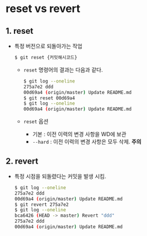 # reset vs revert

## 1. reset

* 특정 버전으로 되돌아가는 작업

  ```bash
  $ git reset {커밋해시코드}
  ```

  * `reset` 명령어의 결과는 다음과 같다.

    ```bash
    $ git log --oneline
    275a7e2 ddd
    00d69a4 (origin/master) Update README.md
    $ git reset 00d69a4
    $ git log --oneline
    00d69a4 (origin/master) Update README.md
    ```

  * `reset` 옵션

    * 기본 : 이전 이력의 변경 사항을 WD에 보관
    * `--hard` : 이전 이력의 변경 사항은 모두 삭제. **주의**

## 2. revert

* 특정 시점을 되돌렸다는 커밋을 발생 시킴.

  ```bash
  $ git log --oneline
  275a7e2 ddd
  00d69a4 (origin/master) Update README.md
  $ git revert 275a7e2
  $ git log --oneline
  bca6426 (HEAD -> master) Revert "ddd"
  275a7e2 ddd
  00d69a4 (origin/master) Update README.md
  ```